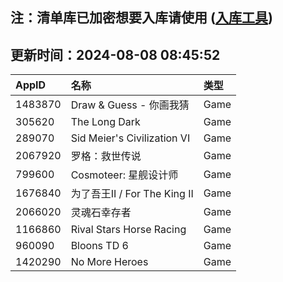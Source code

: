 ## 注：清单库已加密想要入库请使用 ([入库工具](https://github.com/BlankTMing/ManifestAutoUpdate/releases))

## 更新时间：2024-08-08 08:45:52
| AppID | 名称 | 类型  |
| :-------------------- | :----------------------------- | :----------- |
| 1483870 | Draw & Guess - 你画我猜| Game |
| 305620 | The Long Dark| Game |
| 289070 | Sid Meier's Civilization VI| Game |
| 2067920 | 罗格：救世传说| Game |
| 799600 | Cosmoteer: 星舰设计师| Game |
| 1676840 | 为了吾王II / For The King II| Game |
| 2066020 | 灵魂石幸存者| Game |
| 1166860 | Rival Stars Horse Racing| Game |
| 960090 | Bloons TD 6| Game |
| 1420290 | No More Heroes| Game |
